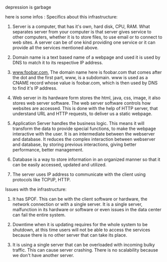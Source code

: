 depression is garbage 

here is some infos :
Specifics about this infrastructure:

1. Server is a computer, that has it's own, hard disk, CPU, RAM. What
        separates server from your computer is that server gives service to
        other computers, whether it is to store files, to use email or to connect
        to web  sites. A server can be of one kind providing one service or it
        can provide all the services mentioned above.

2. Domain name is a text based name of a webpage and used it is used
        by DNS to match it to its respective IP address.

3. www.foobar.com, The domain name here is foobar.com that comes after
        the dot and the first part, www, is a subdomain. www is used as a CNAME
        record whose value is foobar.com, which is then used by DNS to find it's
        IP address.

4. Web server in its hardware form stores the html, java, css, image,
        it also stores web server software. The web server software controls
        how websites are accessed. This is done with the help of HTTP server,
        that understand URL and HTTP requests, to deliver us a static webpage.

5. Application Server handles the business logic. This means it will
        transform the data to provide special functions, to make the webpage
        interactive with the user. It is an intermediate between the webserver
        and database. It reduces the complex interaction between webserver and
        database, by storing previous interactions, giving better performance,
        better management.

6. Database is a way to store information in an organized manner so
        that it can be easily accessed, updated and utilized.

7. The server uses IP address to communicate with the client using
        protocols like TCP\IP, HTTP.

Issues with the infrastructure:

1. It has SPOF. This can be with the client software or hardware, the network
        connection or with a single server. It is a single server, malfunction in its
        hardware or software or even issues in the data center can fail the entire system.

2. Downtime when it is updating requires for the whole system to be
        shutdown, at this time users will not be able to access the services
        because there is no other server that can take its place.
3. It is using a single server that can be overloaded with incoming
        bulky traffic. This can cause server crashing. There is no scalability
        because we don't have another server.
